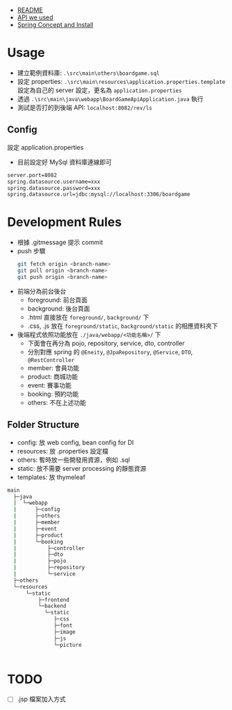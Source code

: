 * [README](./README.md)
* [API we used](./doc/API.md)
* [Spring Concept and Install](/doc/Spring-Usage.md)

# Usage

* 建立範例資料庫: `.\src\main\others\boardgame.sql`
* 設定 properties: `.\src\main\resources\application.properties.template` 設定為自己的 server 設定，更名為 `application.properties`
* 透過 `.\src\main\java\webapp\BoardGameApiApplication.java` 執行
* 測試是否打的到後端 API: `localhost:8082/rev/ls`

## Config

設定 application.properties
* 目前設定好 MySql 資料庫連線即可
```xml
server.port=8082
spring.datasource.username=xxx
spring.datasource.password=xxx
spring.datasource.url=jdbc:mysql://localhost:3306/boardgame
```

# Development Rules

* 根據 .gitmessage 提示 commit
* push 步驟
    ```bash
    git fetch origin <branch-name>
    git pull origin <branch-name>
    git push origin <branch-name>
    ```
* 前端分為前台後台
  * foreground: 前台頁面
  * background: 後台頁面
  * .html 直接放在 `foreground/`,  `background/` 下
  * .css, .js 放在 `foreground/static`,  `background/static` 的相應資料夾下
* 後端程式依照功能放在 `./java/webapp/<功能名稱>/` 下
  * 下面會在再分為 pojo, repository, service, dto, controller
  * 分別對應 spring 的 `@Eneity`, `@JpaRepository`, `@Service`, `DTO`, `@RestController`
  * member: 會員功能
  * product: 商城功能
  * event: 賽事功能
  * booking: 預約功能
  * others: 不在上述功能

## Folder Structure

* config: 放 web config, bean config for DI
* resources: 放 .properties 設定檔
* others: 暫時放一些開發用資源，例如 .sql
* static: 放不需要 server processing 的靜態資源
* templates: 放 thymeleaf
```bash
main
  ├─java
  |  └─webapp
  |      ├─config
  |      ├─others
  |      ├─member
  |      ├─event
  |      ├─product
  |      └─booking
  |          ├─controller
  |          ├─dto
  |          ├─pojo
  |          ├─repository
  |          └─service
  ├─others
  └─resources
      └─static
          ├─frontend
          └─backend
            └─static
               ├─css
               ├─font
               ├─image
               ├─js
               └─picture
          

```

# TODO

* [ ] .jsp 檔案加入方式
